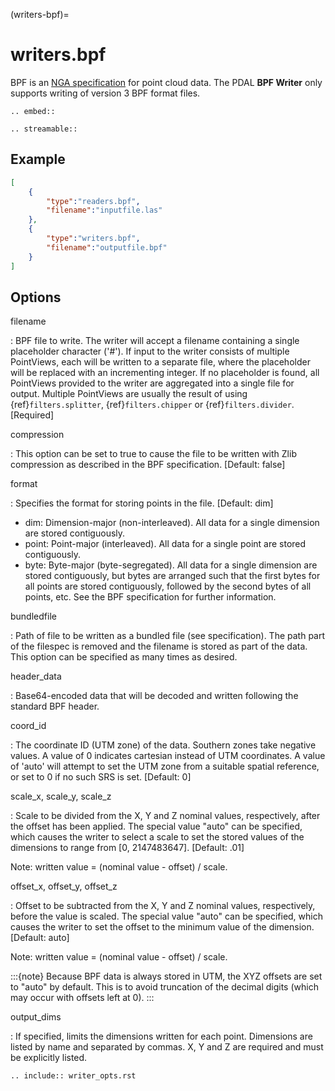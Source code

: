 (writers-bpf)=

# writers.bpf

BPF is an [NGA specification] for point cloud data.  The PDAL **BPF Writer**
only supports writing of version 3 BPF format files.

```{eval-rst}
.. embed::
```

```{eval-rst}
.. streamable::
```

## Example

```json
[
    {
        "type":"readers.bpf",
        "filename":"inputfile.las"
    },
    {
        "type":"writers.bpf",
        "filename":"outputfile.bpf"
    }
]
```

## Options

filename

: BPF file to write.  The writer will accept a filename containing
  a single placeholder character ('#').  If input to the writer consists
  of multiple PointViews, each will be written to a separate file, where
  the placeholder will be replaced with an incrementing integer.  If no
  placeholder is found, all PointViews provided to the writer are
  aggregated into a single file for output.  Multiple PointViews are usually
  the result of using {ref}`filters.splitter`, {ref}`filters.chipper` or
  {ref}`filters.divider`.
  \[Required\]

compression

: This option can be set to true to cause the file to be written with Zlib
  compression as described in the BPF specification.  \[Default: false\]

format

: Specifies the format for storing points in the file. \[Default: dim\]

  - dim: Dimension-major (non-interleaved).  All data for a single dimension
    are stored contiguously.
  - point: Point-major (interleaved).  All data for a single point
    are stored contiguously.
  - byte: Byte-major (byte-segregated).  All data for a single dimension are
    stored contiguously, but bytes are arranged such that the first bytes for
    all points are stored contiguously, followed by the second bytes of all
    points, etc.  See the BPF specification for further information.

bundledfile

: Path of file to be written as a bundled file (see specification).  The path
  part of the filespec is removed and the filename is stored as part of the
  data.  This option can be specified as many times as desired.

header_data

: Base64-encoded data that will be decoded and written following the
  standard BPF header.

coord_id

: The coordinate ID (UTM zone) of the data.  Southern zones take negative
  values.  A value of 0 indicates cartesian instead of UTM coordinates.  A
  value of 'auto' will attempt to set the UTM zone from a suitable spatial
  reference, or set to 0 if no such SRS is set.  \[Default: 0\]

scale_x, scale_y, scale_z

: Scale to be divided from the X, Y and Z nominal values, respectively, after
  the offset has been applied.  The special value "auto" can be specified,
  which causes the writer to select a scale to set the stored values of the
  dimensions to range from \[0, 2147483647\].  \[Default: .01\]

  Note: written value = (nominal value - offset) / scale.

offset_x, offset_y, offset_z

: Offset to be subtracted from the X, Y and Z nominal values, respectively,
  before the value is scaled.  The special value "auto" can be specified,
  which causes the writer to set the offset to the minimum value of the
  dimension.  \[Default: auto\]

  Note: written value = (nominal value - offset) / scale.

  :::{note}
  Because BPF data is always stored in UTM, the XYZ offsets are set to
  "auto" by default. This is to avoid truncation of the decimal digits
  (which may occur with offsets left at 0).
  :::

output_dims

: If specified, limits the dimensions written for each point.  Dimensions
  are listed by name and separated by commas.  X, Y and Z are required and
  must be explicitly listed.

```{eval-rst}
.. include:: writer_opts.rst
```

[nga specification]: https://nsgreg.nga.mil/doc/view?i=4202

